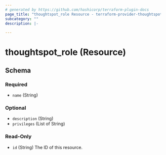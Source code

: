 ```yaml
---
# generated by https://github.com/hashicorp/terraform-plugin-docs
page_title: "thoughtspot_role Resource - terraform-provider-thoughtspot"
subcategory: ""
description: |-
  
---
```


# thoughtspot_role (Resource)





<!-- schema generated by tfplugindocs -->
## Schema

### Required

- `name` (String)

### Optional

- `description` (String)
- `privileges` (List of String)

### Read-Only

- `id` (String) The ID of this resource.
